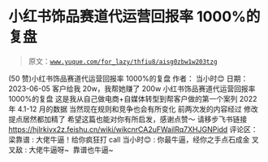 # 小红书饰品赛道代运营回报率 1000%的复盘

> 原文：[`www.yuque.com/for_lazy/thfiu8/aisg0zbw1w203tzg`](https://www.yuque.com/for_lazy/thfiu8/aisg0zbw1w203tzg)

<ne-h2 id="4d6f9e80" data-lake-id="4d6f9e80"><ne-heading-ext><ne-heading-anchor></ne-heading-anchor><ne-heading-fold></ne-heading-fold></ne-heading-ext><ne-heading-content><ne-text id="u8a07ed50">(50 赞)小红书饰品赛道代运营回报率 1000%的复盘</ne-text></ne-heading-content></ne-h2> <ne-p id="u5fefc6f2" data-lake-id="u5fefc6f2"><ne-text id="u4a2ecddf">作者： 当小时😊</ne-text></ne-p> <ne-p id="ubd53ea8b" data-lake-id="ubd53ea8b"><ne-text id="u2e9a2b0a">日期：2023-06-05</ne-text></ne-p> <ne-p id="u0aafcf4f" data-lake-id="u0aafcf4f"><ne-text id="u2367796e">客户给我 20w，我帮她赚了 200w</ne-text> <ne-text id="uf5905f30">小红书饰品赛道代运营回报率 1000%的复盘</ne-text></ne-p> <ne-p id="ufeca7511" data-lake-id="ufeca7511"><ne-text id="uc35f0bad">这是我从自己做电商+自媒体转型到帮客户做的第一个案列</ne-text> <ne-text id="u3e82c48c">2022 年 4.1-12 月的数据</ne-text> <ne-text id="ua30cafd8">当然现在规则和竞争也会有所变化</ne-text> <ne-text id="ue9d50acd">前两次发的内容经过 修改提点居然都加精了</ne-text></ne-p> <ne-p id="ud6181024" data-lake-id="ud6181024"><ne-text id="ue26f7ba0">希望这篇也能对你有所启发，感谢点赞～</ne-text> <ne-text id="u5f258eee">请移步飞书链接</ne-text> [<ne-text id="u5a14fd93">https://hjlrkivx2z.feishu.cn/wiki/wikcnrCA2uFWailRq7XHJGNPidd</ne-text>](https://hjlrkivx2z.feishu.cn/wiki/wikcnrCA2uFWailRq7XHJGNPidd)</ne-p> <ne-hole id="u309152e4" data-lake-id="u309152e4"><ne-card data-card-name="hr" data-card-type="block" id="RN70q" data-event-boundary="card"><ne-p id="u50ce9ac4" data-lake-id="u50ce9ac4"><ne-text id="uea99ba42">评论区：</ne-text></ne-p> <ne-p id="ue4ca2409" data-lake-id="ue4ca2409"><ne-text id="u836b0c75">梁靠谱 : 大佬牛逼！给你疯狂打 call</ne-text> <ne-text id="u852b3744">当小时😊 : 你最牛逼，经你之手点石成金</ne-text> <ne-text id="u2356ce81">叉叉敌 : 大佬牛逼呀~  靠谱也牛逼~</ne-text></ne-p></ne-card></ne-hole>